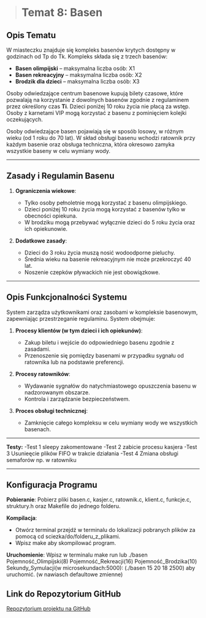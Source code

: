 ﻿


> # Temat 8: Basen

## Opis Tematu

W miasteczku znajduje się kompleks basenów krytych dostępny w godzinach od Tp do Tk. Kompleks składa się z trzech basenów:  
- **Basen olimpijski** – maksymalna liczba osób: X1  
- **Basen rekreacyjny** – maksymalna liczba osób: X2  
- **Brodzik dla dzieci** – maksymalna liczba osób: X3  

Osoby odwiedzające centrum basenowe kupują bilety czasowe, które pozwalają na korzystanie z dowolnych basenów zgodnie z regulaminem przez określony czas **Ti**. Dzieci poniżej 10 roku życia nie płacą za wstęp. Osoby z karnetami VIP mogą korzystać z basenu z pominięciem kolejki oczekujących.

Osoby odwiedzające basen pojawiają się w sposób losowy, w różnym wieku (od 1 roku do 70 lat). W skład obsługi basenu wchodzi ratownik przy każdym basenie oraz obsługa techniczna, która okresowo zamyka wszystkie baseny w celu wymiany wody.

---

## Zasady i Regulamin Basenu

1. **Ograniczenia wiekowe**:
   - Tylko osoby pełnoletnie mogą korzystać z basenu olimpijskiego.
   - Dzieci poniżej 10 roku życia mogą korzystać z basenów tylko w obecności opiekuna.
   - W brodziku mogą przebywać wyłącznie dzieci do 5 roku życia oraz ich opiekunowie.

2. **Dodatkowe zasady**:
   - Dzieci do 3 roku życia muszą nosić wodoodporne pieluchy.
   - Średnia wieku na basenie rekreacyjnym nie może przekroczyć 40 lat.
   - Noszenie czepków pływackich nie jest obowiązkowe.

---

## Opis Funkcjonalności Systemu

System zarządza użytkownikami oraz zasobami w kompleksie basenowym, zapewniając przestrzeganie regulaminu. System obejmuje:
1. **Procesy klientów (w tym dzieci i ich opiekunów)**:
   - Zakup biletu i wejście do odpowiedniego basenu zgodnie z zasadami.
   - Przenoszenie się pomiędzy basenami w przypadku sygnału od ratownika lub na podstawie preferencji.

2. **Procesy ratowników**:
   - Wydawanie sygnałów do natychmiastowego opuszczenia basenu w nadzorowanym obszarze.
   - Kontrola i zarządzanie bezpieczeństwem.

3. **Proces obsługi technicznej**:
   - Zamknięcie całego kompleksu w celu wymiany wody we wszystkich basenach.

---

**Testy:**
   -Test 1 sleepy zakomentowane
   -Test 2 zabicie procesu kasjera
   -Test 3 Usunieęcie plików FIFO w trakcie działania
   -Test 4 Zmiana obsługi semaforów np. w ratowniku

---
## Konfiguracja Programu
**Pobieranie**:
   Pobierz pliki basen.c, kasjer.c, ratownik.c, klient.c, funkcje.c, struktury.h oraz Makefile do jednego folderu.
   
**Kompilacja**:
   - Otwórz terminal przejdź w terminalu do lokalizacji pobranych plików za pomocą cd sciezka/do/folderu_z_plikami.
   - Wpisz make aby skompilować program.

**Uruchomienie**:
   Wpisz w terminalu make run lub ./basen Pojemność_Olimpijski(8) Pojemność_Rekreacji(16) Pojemność_Brodzika(10) Sekundy_Symulacji(w microsekundach:5000): (./basen 15 20 18 2500) aby uruchomić. (w nawiasch defaultowe zmienne)

## Link do Repozytorium GitHub
[Repozytorium projektu na GitHub](https://github.com/danielryz/Ryz-Projekt-BASEN)


